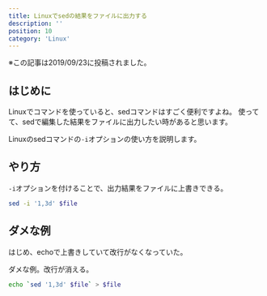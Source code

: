 ```yaml
---
title: Linuxでsedの結果をファイルに出力する
description: ''
position: 10
category: 'Linux'
---
```

※この記事は2019/09/23に投稿されました。

## はじめに
Linuxでコマンドを使っていると、sedコマンドはすごく便利ですよね。
使ってて、sedで編集した結果をファイルに出力したい時があると思います。

Linuxのsedコマンドの`-i`オプションの使い方を説明します。

## やり方
`-i`オプションを付けることで、出力結果をファイルに上書きできる。

```bash
sed -i '1,3d' $file
```
## ダメな例
はじめ、echoで上書きしていて改行がなくなっていた。

ダメな例。改行が消える。
```bash
echo `sed '1,3d' $file` > $file
```

